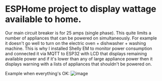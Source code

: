 # ESPHome project to display wattage available to home.

Our main circuit breaker is for 25 amps (single phase). This quite limits a number of appliances that can be powered on simultaneously. 
For example it doesn't go well to turn on the electric oven + dishwasher + washing machine. This is why I installed Shelly EM to monitor power consumption and connected it via MQTT to ESP32 with LCD that displays remaining available power and if it's lower than any of large appliance power then it displays warning with a lists of appliances that shouldn't be powered on.

Example when everything's OK: ![image](https://user-images.githubusercontent.com/16558674/198727731-7290e76c-7eb8-43b8-9e06-f181c8d92e14.png)



